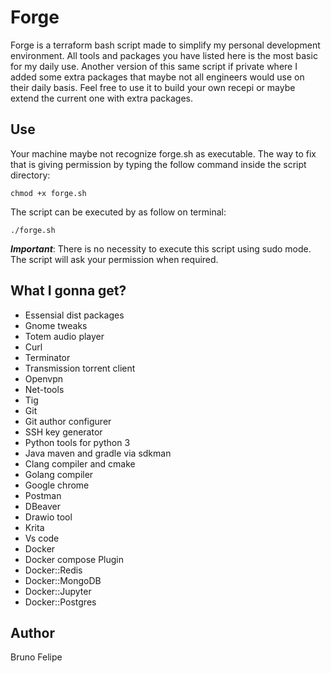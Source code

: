 # Forge

Forge is a terraform bash script made to simplify my personal development environment.
All tools and packages you have listed here is the most basic for my daily use.
Another version of this same script if private where I added some extra packages that maybe not all engineers would use on their daily basis. Feel free to use it to build your own recepi or maybe extend the current one with extra packages.

## Use

Your machine maybe not recognize forge.sh as executable. The way to fix that is giving permission by typing the follow command inside the script directory:

    chmod +x forge.sh

The script can be executed by as follow on terminal:

    ./forge.sh

***Important***: There is no necessity to execute this script using sudo mode. The script will ask your permission when required.

## What I gonna get?

- Essensial dist packages
- Gnome tweaks
- Totem audio player
- Curl
- Terminator
- Transmission torrent client
- Openvpn
- Net-tools
- Tig
- Git
- Git author configurer
- SSH key generator
- Python tools for python 3
- Java maven and gradle via sdkman
- Clang compiler and cmake
- Golang compiler
- Google chrome
- Postman
- DBeaver
- Drawio tool
- Krita
- Vs code
- Docker
- Docker compose Plugin
- Docker::Redis
- Docker::MongoDB
- Docker::Jupyter
- Docker::Postgres

## Author

Bruno Felipe
